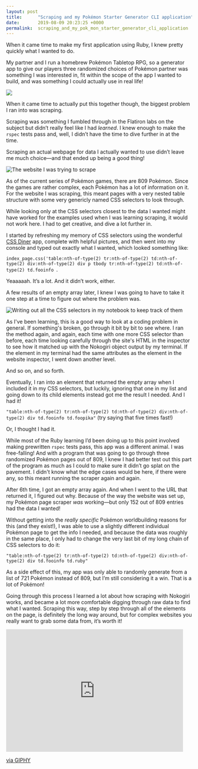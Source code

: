 ```yaml
---
layout: post
title:      "Scraping and my Pokémon Starter Generator CLI application"
date:       2019-08-09 20:23:25 +0000
permalink:  scraping_and_my_pok_mon_starter_generator_cli_application
---
```


When it came time to make my first application using Ruby, I knew pretty quickly what I wanted  to do. 

My partner and I run a homebrew Pokémon Tabletop RPG, so a generator app to give our players three randomized choices of Pokémon partner was something I was interested in, fit within the scope of the app I wanted to build, and was something I could actually use in real life! 

![](https://images.app.goo.gl/hsf9XjDV4FUVi3Rp9)

When it came time to actually put this together though, the biggest problem I ran into was scraping.

Scraping was something I fumbled through in the Flatiron labs on the subject but didn’t really feel like I had *learned*. I knew enough to make the `rspec` tests pass and, well, I didn’t have the time to dive further in at the time. 

Scraping an actual webpage for data I actually wanted to use didn’t leave me much choice—and that ended up being a good thing!

![The website I was trying to scrape](https://lh3.googleusercontent.com/ijCWyixm3yGpPqz7I7980oHcbCzQCr-PAc1WrP4roJPo-Xby8aQj5rVjN2gmQbZdpO-5UhfblaPjIlFBhrW547QNwU7Z6AcwNfa6wC85Lj2J2gmTTZO4pcfL3n9TaV7JtJmNYdgV-w=w2400)

As of the current series of Pokémon games, there are 809 Pokémon. Since the games are rather complex, each Pokémon has a lot of information on it. For the website I was scraping, this meant pages with a very nested table structure with some very genericly named CSS selectors to look through. 

While looking only at the CSS selectors closest to the data I wanted might have worked for the examples used when I was learning scraping, it would not work here. I had to get creative, and dive a lot further in. 

I started by refreshing my memory of CSS selectors using the wonderful [CSS Diner](http://flukeout.github.io/) app, complete with helpful pictures, and then went into my console and typed out exactly what I wanted, which looked something like: 

`index_page.css('table:nth-of-type(2) tr:nth-of-type(2) td:nth-of-type(2) div:nth-of-type(2) div p tbody tr:nth-of-type(2) td:nth-of-type(2) td.fooinfo `.

Yeaaaaah. It’s a lot. And it didn’t work, either. 

A few results of an empty array later, I knew I was going to have to take it one step at a time to figure out where the problem was. 

![Writing out all the CSS selectors in my notebook to keep track of them](https://lh3.googleusercontent.com/U1WdvGk0GxAf3o8nUr_EwhwdXDO-jB9AcYslUcLg6RstaEIxI156w79li6b6ogPx9p8HrSUJ2lB6a9CB9dFR-k_aVns449zR8K_aw3B05o3aVKgb3BP8lyj5ltba0OrOHay3EnTFpA=w2400)

As I've been learning, this is a good way to look at a coding problem in general. If something's broken, go through it bit by bit to see where. I ran the method again, and again, each time with one more CSS selector than before, each time looking carefully through the site's HTML in the inspector to see how it matched up with the Nokogiri object output by my terminal. If the element in my terminal had the same attributes as the element in the website inspector, I went down another level. 

And so on, and so forth. 

Eventually, I ran into an element that returned the empty array when I included it in my CSS selectors, but luckily, ignoring that one in my list and going down to its child elements instead got me the result I needed. And I had it! 

`"table:nth-of-type(2) tr:nth-of-type(2) td:nth-of-type(2) div:nth-of-type(2) div td.fooinfo td.foopika"` (try saying that five times fast!)

Or, I thought I had it. 

While most of the Ruby learning I’d been doing up to this point involved making prewritten `rspec` tests pass, this app was a different animal. I was free-falling! And with a program that was going to go through three randomized Pokémon pages out of 809, I knew I had better test out this part of the program as much as I could to make sure it didn’t go splat on the pavement. I didn't know what the edge cases would be here, if there were any, so this meant running the scraper again and again. 

After 6th time, I got an empty array again. And when I went to the URL that returned it, I figured out why. Because of the way the website was set up, my Pokémon page scraper *was* working—but only 152 out of 809 entries had the data I wanted! 

Without getting into the *really specific* Pokémon worldbuilding reasons for this (and they exist!), I was able to use a slightly different individual Pokémon page to get the info I needed, and because the data was roughly in the same place, I only had to change the very last bit of my long chain of CSS selectors to do it:

`"table:nth-of-type(2) tr:nth-of-type(2) td:nth-of-type(2) div:nth-of-type(2) div td.fooinfo td.ruby"`

As a side effect of this, my app was only able to randomly generate from a list of 721 Pokémon instead of 809, but I’m still considering it a win. That is a lot of Pokémon! 

Going through this process I learned a lot about how scraping with Nokogiri works, and became a lot more comfortable digging through raw data to find what I wanted. Scraping this way, step by step through all of the elements on the page, is definitely the long way around, but for complex websites you really want to grab some data from, it’s worth it! 

<iframe src="https://giphy.com/embed/gQ8qWas3GxlPq" width="480" height="332" frameBorder="0" class="giphy-embed" allowFullScreen></iframe><p><a href="https://giphy.com/gifs/pokemon-high-five-gQ8qWas3GxlPq">via GIPHY</a></p>
